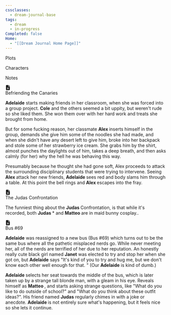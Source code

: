 ```yaml
---
cssclasses:
  - dream-journal-base
tags:
  - dream
  - in-progress
Completed: false
Home:
  - "[[Dream Journal Home Page]]"
---
```

<div class="block-language-tabs">
	<div data-x-data="{ tab: 0 }">
		<div class="html-tabs">
			<div class="html-tab html-tab-active" data-x-bind:class="{ 'html-tab-active': tab == 0 }" data-x-on:click="tab = 0"> <p>Plots</p> </div>
			<div class="html-tab html-tab-not-first" data-x-bind:class="{ 'html-tab-active': tab == 1 }" data-x-on:click="tab = 1"> <p>Characters</p> </div>
			<div class="html-tab html-tab-not-first" data-x-bind:class="{ 'html-tab-active': tab == 2 }" data-x-on:click="tab = 2"> <p>Notes</p> </div>
		</div>
		<div class="html-tab-content">
			<div data-x-show="tab == 0" style="">
				<div class="wrapper grid">
					<div class="grid left">
						<div class="box">
							<div class="callout-title">
								<div class="callout-icon">
									<svg fill="currentColor" height="16px" viewbox="0 0 384 512" width="16px" xmlns="http://www.w3.org/2000/svg"> <path d="M64 0C28.7 0 0 28.7 0 64V448c0 35.3 28.7 64 64 64H320c35.3 0 64-28.7 64-64V160H256c-17.7 0-32-14.3-32-32V0H64zM256 0V128H384L256 0zM112 256H272c8.8 0 16 7.2 16 16s-7.2 16-16 16H112c-8.8 0-16-7.2-16-16s7.2-16 16-16zm0 64H272c8.8 0 16 7.2 16 16s-7.2 16-16 16H112c-8.8 0-16-7.2-16-16s7.2-16 16-16zm0 64H272c8.8 0 16 7.2 16 16s-7.2 16-16 16H112c-8.8 0-16-7.2-16-16s7.2-16 16-16z"></path> </svg>
								</div>
								<div class="callout-title-inner">  Befriending the Canaries </div>
							</div>
							<p> <b>Adelaide</b> starts making friends in her classroom, when she was forced into a group project. <b>Cole</b> and the others seemed a bit uppity, but weren't rude so she liked them. She won them over with her hard work and treats she brought from home. </p>
							<p> But for some fucking reason, her classmate <b> Alex </b> inserts himself in the group, demands she give him some of the noodles she had made, and when she didn't have any desert left to give him, broke into her backpack and stole some of her strawberry ice cream. She grabs him by the shirt, almost punches the daylights out of him, takes a deep breath, and then asks calmly (for her) why the hell he was behaving this way. </p>
							<p> Presumably because he thought she had gone soft, Alex proceeds to attack the surrounding disciplinary students that were trying to intervene. Seeing <b> Alex </b> attack her new friends, <b> Adelaide </b> sees red and body slams him through a table. At this point the bell rings and <b> Alex </b> escapes into the fray. </p>
						</div>
						<div class="box">
							<div class="callout-title">
								<div class="callout-icon">
									<svg fill="currentColor" height="16px" viewbox="0 0 384 512" width="16px" xmlns="http://www.w3.org/2000/svg"> <path d="M64 0C28.7 0 0 28.7 0 64V448c0 35.3 28.7 64 64 64H320c35.3 0 64-28.7 64-64V160H256c-17.7 0-32-14.3-32-32V0H64zM256 0V128H384L256 0zM112 256H272c8.8 0 16 7.2 16 16s-7.2 16-16 16H112c-8.8 0-16-7.2-16-16s7.2-16 16-16zm0 64H272c8.8 0 16 7.2 16 16s-7.2 16-16 16H112c-8.8 0-16-7.2-16-16s7.2-16 16-16zm0 64H272c8.8 0 16 7.2 16 16s-7.2 16-16 16H112c-8.8 0-16-7.2-16-16s7.2-16 16-16z"></path> </svg>
								</div>
								<div class="callout-title-inner"> The Judas Confrontation </div>
							</div>
							<p>The funniest thing about the <b> Judas </b> Confrontation, is that while it's recorded, both <b> Judas </b>* and <b> Matteo </b> are in maid bunny cosplay.. </p>
						</div>
					</div>
					<div class="grid right">
						<div class="box">
							<div class="callout-title">
								<div class="callout-icon">
									<svg fill="currentColor" height="16px" viewbox="0 0 384 512" width="16px" xmlns="http://www.w3.org/2000/svg"> <path d="M64 0C28.7 0 0 28.7 0 64V448c0 35.3 28.7 64 64 64H320c35.3 0 64-28.7 64-64V160H256c-17.7 0-32-14.3-32-32V0H64zM256 0V128H384L256 0zM112 256H272c8.8 0 16 7.2 16 16s-7.2 16-16 16H112c-8.8 0-16-7.2-16-16s7.2-16 16-16zm0 64H272c8.8 0 16 7.2 16 16s-7.2 16-16 16H112c-8.8 0-16-7.2-16-16s7.2-16 16-16zm0 64H272c8.8 0 16 7.2 16 16s-7.2 16-16 16H112c-8.8 0-16-7.2-16-16s7.2-16 16-16z"></path> </svg>
								</div>
								<div class="callout-title-inner"> Bus #69 </div>
							</div>
							<p> <b> Adelaide</b> was reassigned to a new bus (Bus #69) which turns out to be the same bus where all the pathetic misplaced nerds go. While never meeting her, all of the nerds are terrified of her due to her reputation. An honestly really cute black girl named <b> Janet</b> was elected to try and stop her when she got on, but <b> Adelaide</b> says "It's kind of you to try and hug me, but we don't know each other well enough for that. " (Our <b> Adelaide</b> is kind of dumb.) </p>
							<p><b> Adelaide </b> selects her seat towards the middle of the bus, which is later taken up by a strange tall blonde man, with a gleam in his eye. Reveals himself as <b> Matteo </b>, and starts asking strange questions, like "What do you like to do outside of school?" and "What do you think about these outfit ideas?". His friend named <b>Judas</b> regularly chimes in with a joke or anecdote. <b> Adelaide </b> is not entirely sure what's happening, but it feels nice so she lets it continue.</p>
						</div>
					</div>
				</div>
			</div>
			<div data-x-show="tab == 1" style="display: none;">
				<div class="wrapper grid">
					<div class="grid left">
						<div class="box char-note">
							<div class="callout-title">
								<div class="callout-icon">
									<svg fill="currentColor" height="16px" viewbox="0 0 448 512" width="16px" xmlns="http://www.w3.org/2000/svg"> <path d="M224 256A128 128 0 1 0 224 0a128 128 0 1 0 0 256zm-45.7 48C79.8 304 0 383.8 0 482.3C0 498.7 13.3 512 29.7 512H418.3c16.4 0 29.7-13.3 29.7-29.7C448 383.8 368.2 304 269.7 304H178.3z"></path> </svg>
								</div>
								<div class="callout-title-inner"> adelaide </div>
							</div>
							<img alt="placeholder.png" src="">
							<p>The scariest person at the behavioral school. But she's really sweet if you try to get to know her. She's absolutely massive, like orc build. 6'5, built like a freight train. Long frizzy auburn hair with chiseled features. Likes baking and reading. Wolf autism. Not the sharpest tool in the shed, but she's trying really hard. Doesn't understand why people are mean to her. </p>
						</div>
						<div class="box char-note">
							<div class="callout-title">
								<div class="callout-icon">
									<svg fill="currentColor" height="16px" viewbox="0 0 448 512" width="16px" xmlns="http://www.w3.org/2000/svg"> <path d="M224 256A128 128 0 1 0 224 0a128 128 0 1 0 0 256zm-45.7 48C79.8 304 0 383.8 0 482.3C0 498.7 13.3 512 29.7 512H418.3c16.4 0 29.7-13.3 29.7-29.7C448 383.8 368.2 304 269.7 304H178.3z"></path> </svg>
								</div>
								<div class="callout-title-inner"> judas </div>
							</div>
							<img alt="placeholder.png" src="">
							<p> on the shorter side, black hair and stubble. unassuming. good friends with <b> Matteo </b>. Gets along well with Adelaide.</p>
							<p> FAKE ASS BITCH. I HATE YOU. Turns out, he was pulling the strings behind the scenes for ruining Adelaide's reputation. You see, if everyone else is focused on the big bad, who would pay attention to him slowly taking up power? Remember <b> Alex</b>? <b>Judas</b> blackmailed him to do all that shit. Has been feeding <b>Cole</b> and <i>the Canaries</i> false information to throw them off the track. <b>Matteo</b> however, caught him in a lie, revealing him to be the <i>only</i> person who could've swapped out <b>Adelaide's</b> meds for sugar pills. Seems like <b>Matteo</b> falling for <b>Adelaide</b> was a bigger wrench in your plans than you thought, huh <b>Judas</b>? </p>
						</div>
					</div>
					<div class="grid right">
						<div class="box char-note">
							<div class="callout-title">
								<div class="callout-icon">
									<svg fill="currentColor" height="16px" viewbox="0 0 448 512" width="16px" xmlns="http://www.w3.org/2000/svg"> <path d="M224 256A128 128 0 1 0 224 0a128 128 0 1 0 0 256zm-45.7 48C79.8 304 0 383.8 0 482.3C0 498.7 13.3 512 29.7 512H418.3c16.4 0 29.7-13.3 29.7-29.7C448 383.8 368.2 304 269.7 304H178.3z"></path> </svg>
								</div>
								<div class="callout-title-inner"> matteo </div>
							</div>
							<img alt="placeholder.png" src="">
							<p> You remember that guy you saw at Sheetz? Multiply his twink by four. 6'8, incredibly wiry. Long blond hair, extremely pretty. Awkward as hell. Fashion autism but scared of being called gay. Not because he's homophobic, but the school is. Was terrified of Adelaide for 5 seconds and then, upon seeing model potential, instantly fell in love with her. He's _down bad_ down bad. It's pathetic really. All he wants is muscle mommy with big hands. Regularly fantasizes about her edging him. What a freak. </p>
						</div>
						<div class="box char-note">
							<div class="callout-title">
								<div class="callout-icon">
									<svg fill="currentColor" height="16px" viewbox="0 0 448 512" width="16px" xmlns="http://www.w3.org/2000/svg"> <path d="M224 256A128 128 0 1 0 224 0a128 128 0 1 0 0 256zm-45.7 48C79.8 304 0 383.8 0 482.3C0 498.7 13.3 512 29.7 512H418.3c16.4 0 29.7-13.3 29.7-29.7C448 383.8 368.2 304 269.7 304H178.3z"></path> </svg>
								</div>
								<div class="callout-title-inner"> cole and the canaries </div>
							</div>
							<img alt="placeholder.png" src="">
							<p>><b>Cole</b> is the leader of <i>the Canaries</i>, the disciplinary club of the school. When one of his teachers assigned <b>Adelaide</b> to a group project with him and his friends, he took up the opportunity as a chance to "re-educate" her. However, on spending time with her, he realized that she was quite sweet, and any violence she had caused was severely provoked. He and his friends, while not publicly being friends with her, decide to launch a private investigation behind the scenes on why the school treated her so badly.</p>
						</div>
					</div>
				</div>
			</div>
			<div data-x-show="tab == 2" style="display: none;">
			<div class="wrapper grid">
				<div class="grid left">
					<div class="box def-note">
						<div class="callout-title">
							<div class="callout-icon">
								<svg xmlns="http://www.w3.org/2000/svg" viewBox="0 0 448 512" fill="currentColor" width="16px" height="16px"><path d="M64 32C28.7 32 0 60.7 0 96V416c0 35.3 28.7 64 64 64H288V368c0-26.5 21.5-48 48-48H448V96c0-35.3-28.7-64-64-64H64zM448 352H402.7 336c-8.8 0-16 7.2-16 16v66.7V480l32-32 64-64 32-32z"></path></svg>
							</div>
							<div class="callout-title-inner">  note </div>
						</div>
						<p>I know they're in a school like setting, but the ages are a bit complicated. At some point, <b>Adelaide</b> says she's 19, and <b>Matteo</b> says he's 21. Only makes sense that they're in college? But why would they be in a behavior school setting then? Why did everyone resemble people I know from Catholic School? What's the meaning of life? Who ate my cheese fries?</p>
					</div>
					<div class="box def-note">
						<div class="callout-title">
							<div class="callout-icon">
								<svg xmlns="http://www.w3.org/2000/svg" viewBox="0 0 448 512" fill="currentColor" width="16px" height="16px"><path d="M64 32C28.7 32 0 60.7 0 96V416c0 35.3 28.7 64 64 64H288V368c0-26.5 21.5-48 48-48H448V96c0-35.3-28.7-64-64-64H64zM448 352H402.7 336c-8.8 0-16 7.2-16 16v66.7V480l32-32 64-64 32-32z"></path></svg>
							</div>
							<div class="callout-title-inner"> note </div>
						</div>
						<p>I know that I write <b>Adelaide</b> as the dumbest person in the room, but she's actually quite smart. Just not socially aware at all. Book smarts? Out the wazoo. Street smarts? Who needs smarts when you have a mean grimace and two fists? Interpersonal relationships? She was never taught how to navigate those, but is trying her best. I think that she was in whatever system that has funneled her in to this school from birth. Like, preemptively had some issues as a child and never got the correct treatment. A few kind souls here and there, but they were also fooled by the system. Could this be a convoluted attempt at a critique of capitalism? My story always end up that way.</p>
					</div>
				</div>
				<div class="grid right">
					<div class="box">
						<div class="callout-title">
							<div class="callout-icon">
								<svg xmlns="http://www.w3.org/2000/svg" viewBox="0 0 448 512" fill="currentColor" width="16px" height="16px"><path d="M64 32C28.7 32 0 60.7 0 96V416c0 35.3 28.7 64 64 64H288V368c0-26.5 21.5-48 48-48H448V96c0-35.3-28.7-64-64-64H64zM448 352H402.7 336c-8.8 0-16 7.2-16 16v66.7V480l32-32 64-64 32-32z"></path></svg>
							</div>
							<div class="callout-title-inner"> Bus #69 </div>
						</div>
						<p> I'm think that even though <b>Judas</b> is a major villain, he is <i>still</i>a victim to the society that has forced him into believe that this behavior is the only way to survive. The actual big bad is the dystopian society the school has fostered.</p>
						<p><b>Judas</b> isn't in love with <b>Matteo</b>, he's in love with control. He may be infatuated with <b>Matteo</b>, but he doesn't love him. Any point that he claims otherwise is pure manipulation, as well as self-convincing. Of course, <b>Judas</b> isn't doing anything wrong, this is to protect us <b>Matteo</b>. </p>
					</div>
				</div>
			</div>
		</div>
	</div>
</div>